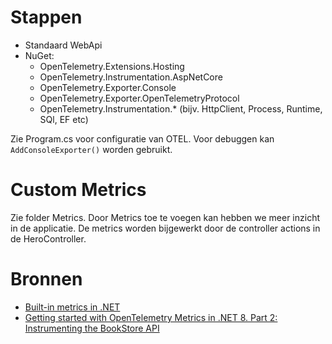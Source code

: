 ﻿# Stappen
- Standaard WebApi
- NuGet:
  - OpenTelemetry.Extensions.Hosting 
  - OpenTelemetry.Instrumentation.AspNetCore
  - OpenTelemetry.Exporter.Console
  - OpenTelemetry.Exporter.OpenTelemetryProtocol
  - OpenTelemetry.Instrumentation.* (bijv. HttpClient, Process, Runtime, SQl, EF etc)

Zie Program.cs voor configuratie van OTEL.
Voor debuggen kan `AddConsoleExporter()` worden gebruikt. 

# Custom Metrics
Zie folder Metrics.
Door Metrics toe te voegen kan hebben we meer inzicht in de applicatie.
De metrics worden bijgewerkt door de controller actions in de HeroController.
 
# Bronnen
- [Built-in metrics in .NET](https://learn.microsoft.com/en-us/dotnet/core/diagnostics/built-in-metrics)
- [Getting started with OpenTelemetry Metrics in .NET 8. Part 2: Instrumenting the BookStore API](https://www.mytechramblings.com/posts/getting-started-with-opentelemetry-metrics-and-dotnet-part-2/)